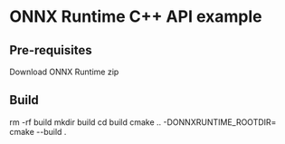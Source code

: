 # ONNX Runtime C++ API example

## Pre-requisites

Download ONNX Runtime zip

## Build

rm -rf build
mkdir build
cd build
cmake .. -DONNXRUNTIME_ROOTDIR=<location of ONNX Runtime installation>
cmake --build .
